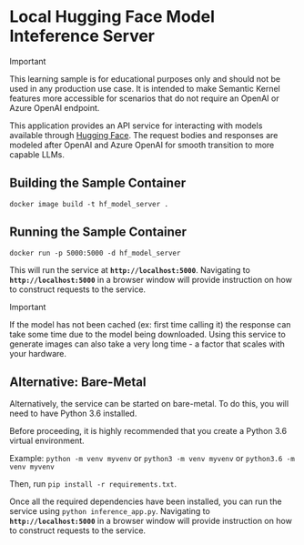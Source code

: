 # Local Hugging Face Model Inteference Server

> [!IMPORTANT]
> This learning sample is for educational purposes only and should not be used in any production
> use case. It is intended to make Semantic Kernel features more accessible for scenarios that
> do not require an OpenAI or Azure OpenAI endpoint.

This application provides an API service for interacting with models available through [Hugging Face](https://huggingface.co/). The request bodies and responses are modeled after OpenAI and Azure OpenAI for smooth transition to more capable LLMs.

## Building the Sample Container
`docker image build -t hf_model_server .`

## Running the Sample Container
`docker run -p 5000:5000 -d hf_model_server`

This will run the service at **`http://localhost:5000`**. Navigating to **`http://localhost:5000`** in a browser window will provide instruction on how to construct requests to the service. 

> [!IMPORTANT]
> If the model has not been cached (ex: first time calling it) the response can take some time 
> due to the model being downloaded. 
> Using this service to generate images can also take a very long time - a factor that scales with your hardware.

## Alternative: Bare-Metal
Alternatively, the service can be started on bare-metal. To do this, you will need to have Python 3.6 installed. 

Before proceeding, it is highly recommended that you create a Python 3.6 virtual environment.

Example: `python -m venv myvenv` or  `python3 -m venv myvenv` or  `python3.6 -m venv myvenv`

Then, run `pip install -r requirements.txt`.

Once all the required dependencies have been installed, you can run the service using `python inference_app.py`. Navigating to **`http://localhost:5000`** in a browser window will provide instruction on how to construct requests to the service.